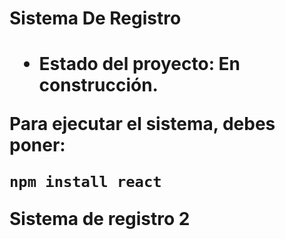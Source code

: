 <h1> Sistema De Registro<h1/>

- Estado del proyecto: En construcción.

Para ejecutar el sistema, debes poner:

```npm install react```

Sistema de registro 2
